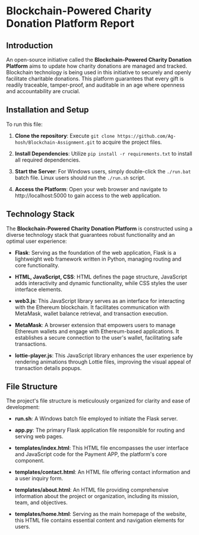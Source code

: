 # Blockchain-Powered Charity Donation Platform Report

## Introduction

An open-source initiative called the **Blockchain-Powered Charity Donation Platform** aims to update how charity donations are managed and tracked. Blockchain technology is being used in this initiative to securely and openly facilitate charitable donations. This platform guarantees that every gift is readily traceable, tamper-proof, and auditable in an age where openness and accountability are crucial.

## Installation and Setup

To run this file:

1. **Clone the repository**: Execute `git clone https://github.com/Ag-hosh/Blockchain-Assignment.git` to acquire the project files.

2. **Install Dependencies**: Utilize `pip install -r requirements.txt` to install all required dependencies.

3. **Start the Server**: For Windows users, simply double-click the `./run.bat` batch file. Linux users should run the `./run.sh` script.

4. **Access the Platform**: Open your web browser and navigate to http://localhost:5000 to gain access to the web application.

## Technology Stack

The **Blockchain-Powered Charity Donation Platform** is constructed using a diverse technology stack that guarantees robust functionality and an optimal user experience:

- **Flask**: Serving as the foundation of the web application, Flask is a lightweight web framework written in Python, managing routing and core functionality.

- **HTML, JavaScript, CSS**: HTML defines the page structure, JavaScript adds interactivity and dynamic functionality, while CSS styles the user interface elements.

- **web3.js**: This JavaScript library serves as an interface for interacting with the Ethereum blockchain. It facilitates communication with MetaMask, wallet balance retrieval, and transaction execution.

- **MetaMask**: A browser extension that empowers users to manage Ethereum wallets and engage with Ethereum-based applications. It establishes a secure connection to the user's wallet, facilitating safe transactions.

- **lottie-player.js**: This JavaScript library enhances the user experience by rendering animations through Lottie files, improving the visual appeal of transaction details popups.

## File Structure

The project's file structure is meticulously organized for clarity and ease of development:

- **run.sh**: A Windows batch file employed to initiate the Flask server.

- **app.py**: The primary Flask application file responsible for routing and serving web pages.

- **templates/index.html**: This HTML file encompasses the user interface and JavaScript code for the Payment APP, the platform's core component.

- **templates/contact.html**: An HTML file offering contact information and a user inquiry form.

- **templates/about.html**: An HTML file providing comprehensive information about the project or organization, including its mission, team, and objectives.

- **templates/home.html**: Serving as the main homepage of the website, this HTML file contains essential content and navigation elements for users.


